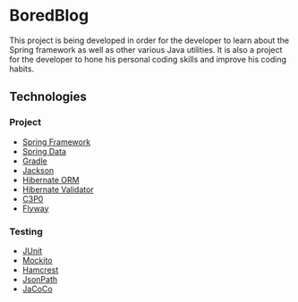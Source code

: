 # BoredBlog
This project is being developed in order for the developer to learn about the
Spring framework as well as other various Java utilities. It is also a project
for the developer to hone his personal coding skills and improve his coding
habits.

## Technologies
### Project
 * [Spring Framework](http://projects.spring.io/spring-framework/)
 * [Spring Data](http://projects.spring.io/spring-data/)
 * [Gradle](https://gradle.org/)
 * [Jackson](http://wiki.fasterxml.com/JacksonHome)
 * [Hibernate ORM](http://hibernate.org/orm/)
 * [Hibernate Validator](http://hibernate.org/validator/)
 * [C3P0](http://www.mchange.com/projects/c3p0/)
 * [Flyway](http://flywaydb.org/)

### Testing
 * [JUnit](http://junit.org/)
 * [Mockito](http://mockito.org)
 * [Hamcrest](http://hamcrest.org/)
 * [JsonPath](https://github.com/jayway/JsonPath)
 * [JaCoCo](http://www.eclemma.org/jacoco/)